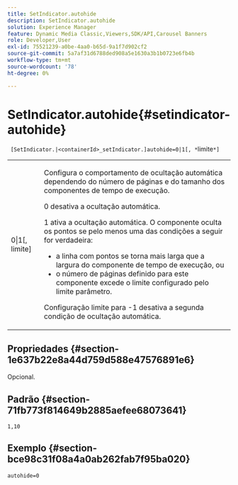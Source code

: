 ```yaml
---
title: SetIndicator.autohide
description: SetIndicator.autohide
solution: Experience Manager
feature: Dynamic Media Classic,Viewers,SDK/API,Carousel Banners
role: Developer,User
exl-id: 75521239-a0be-4aa0-b65d-9a1f7d902cf2
source-git-commit: 5a7af31d6788ded908a5e1630a3b1b0723e6fb4b
workflow-type: tm+mt
source-wordcount: '78'
ht-degree: 0%

---
```


# SetIndicator.autohide{#setindicator-autohide}

` [SetIndicator.|<containerId>_setIndicator.]autohide=0|1[, *`limite`*]`

<table id="table_0BEA0B5FFDF64E5594B534B2A87A6D88"> 
 <tbody> 
  <tr> 
   <td colname="col1"> <p> <span class="codeph">0|1[,<span class="varname"> limite</span>]</span> </p> </td> 
   <td colname="col2"> <p> Configura o comportamento de ocultação automática dependendo do número de páginas e do tamanho dos componentes de tempo de execução. </p> <p> <span class="codeph"> 0</span> desativa a ocultação automática. </p> <p> <span class="codeph"> 1</span> ativa a ocultação automática. O componente oculta os pontos se pelo menos uma das condições a seguir for verdadeira: </p> <p> 
     <ul id="ul_A7F9C1DDC6AE44BAA348B3AD440A4EDD"> 
      <li id="li_39332158806445DF874C5A52F1331B8B">a linha com pontos se torna mais larga que a largura do componente de tempo de execução, ou </li> 
      <li id="li_E30BAC8B609147ADB8824000F5729B21">o número de páginas definido para este componente excede o limite configurado pelo <span class="codeph"><span class="varname"> limite</span></span> parâmetro. </li> 
     </ul> </p> <p> Configuração <span class="codeph"><span class="varname"> limite</span></span> para <span class="codeph"> -1</span> desativa a segunda condição de ocultação automática. </p> </td> 
  </tr> 
 </tbody> 
</table>

## Propriedades {#section-1e637b22e8a44d759d588e47576891e6}

Opcional.

## Padrão {#section-71fb773f814649b2885aefee68073641}

`1,10`

## Exemplo {#section-bce98c31f08a4a0ab262fab7f95ba020}

`autohide=0`
